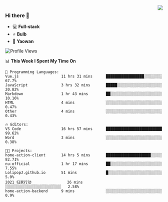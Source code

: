 <img  align="right" src="https://github-readme-stats.vercel.app/api?username=LolipopJ&show_icons=true&count_private=true&hide_title=true&include_all_commits=true&theme=vue">

### Hi there 👋

- :computer: **Full-stack**
- :star: **Bulb**
- :pill: **Yaowan**

<!--START_SECTION:waka-->
![Profile Views](http://img.shields.io/badge/Profile%20Views-0-blue)

📊 **This Week I Spent My Time On** 

```text
💬 Programming Languages: 
Vue.js                   11 hrs 31 mins      █████████████████░░░░░░░░   67.7% 
JavaScript               3 hrs 32 mins       █████░░░░░░░░░░░░░░░░░░░░   20.82% 
Markdown                 1 hr 43 mins        ██░░░░░░░░░░░░░░░░░░░░░░░   10.16% 
HTML                     4 mins              ░░░░░░░░░░░░░░░░░░░░░░░░░   0.47% 
Other                    4 mins              ░░░░░░░░░░░░░░░░░░░░░░░░░   0.43%

🔥 Editors: 
VS Code                  16 hrs 57 mins      █████████████████████████   99.62% 
Word                     3 mins              ░░░░░░░░░░░░░░░░░░░░░░░░░   0.38%

🐱‍💻 Projects: 
home-action-client       14 hrs 5 mins       ████████████████████░░░░░   82.71% 
nu-official              1 hr 17 mins        ██░░░░░░░░░░░░░░░░░░░░░░░   7.55% 
LolipopJ.github.io       51 mins             █░░░░░░░░░░░░░░░░░░░░░░░░   5.0% 
2021 归家行动                26 mins             ░░░░░░░░░░░░░░░░░░░░░░░░░   2.58% 
home-action-backend      9 mins              ░░░░░░░░░░░░░░░░░░░░░░░░░   0.9%

```


<!--END_SECTION:waka-->
